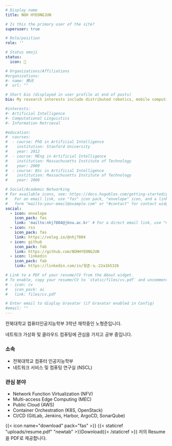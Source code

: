 ```yaml
---
# Display name
title: NOH HYEONGJUN

# Is this the primary user of the site?
superuser: true

# Role/position
role: ''

# Status emoji
status:
  icon: 🏫

# Organizations/Affiliations
#organizations:
#- name: 腾讯
#  url: ""

# Short bio (displayed in user profile at end of posts)
bio: My research interests include distributed robotics, mobile computing and programmable matter.

#interests:
#- Artificial Intelligence
#- Computational Linguistics
#- Information Retrieval

#education:
#  courses:
#  - course: PhD in Artificial Intelligence
#    institution: Stanford University
#    year: 2012
#  - course: MEng in Artificial Intelligence
#    institution: Massachusetts Institute of Technology
#    year: 2009
#  - course: BSc in Artificial Intelligence
#    institution: Massachusetts Institute of Technology
#    year: 2008

# Social/Academic Networking
# For available icons, see: https://docs.hugoblox.com/getting-started/page-builder/#icons
#   For an email link, use "fas" icon pack, "envelope" icon, and a link in the
#   form "mailto:your-email@example.com" or "#contact" for contact widget.
social:
  - icon: envelope
    icon_pack: fas
    link: 'mailto:nhj7804@jbnu.ac.kr' # For a direct email link, use "mailto:test@example.org".
  - icon: rss
    icon_pack: fas
    link: https://velog.io/@nhj7804
  - icon: github
    icon_pack: fab
    link: https://github.com/NOHHYEONGJUN
  - icon: linkedin
    icon_pack: fab
    link: https://linkedin.com/in/형준-노-22a1b5326

# Link to a PDF of your resume/CV from the About widget.
# To enable, copy your resume/CV to `static/files/cv.pdf` and uncomment the lines below.
# - icon: cv
#   icon_pack: ai
#   link: files/cv.pdf

# Enter email to display Gravatar (if Gravatar enabled in Config)
#email: ""
---
```




전북대학교 컴퓨터인공지능학부 3학년 재학중인 노형준입니다.

네트워크 가상화 및 클라우드 컴퓨팅에 관심을 가지고 공부 중입니다.

### <i class="fas fa-university"></i> 소속
- 전북대학교 컴퓨터 인공지능학부
- 네트워크 서비스 및 컴퓨팅 연구실 (NSCL)

### <i class="fas fa-laptop-code"></i> 관심 분야
- Network Function Virtualization (NFV)
- Multi-access Edge Computing (MEC)
- Public Cloud (AWS)
- Container Orchestration (K8S, OpenStack)
- CI/CD (GitLab, Jenkins, Harbor, ArgoCD, SonarQube)


{{< icon name="download" pack="fas" >}} {{< staticref "uploads/resume.pdf" "newtab" >}}Download{{< /staticref >}} 저의 Resume을 PDF로 제공합니다.
